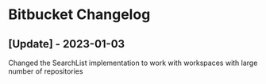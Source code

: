# Bitbucket Changelog

## [Update] - 2023-01-03

Changed the SearchList implementation to work with workspaces with large number of repositories